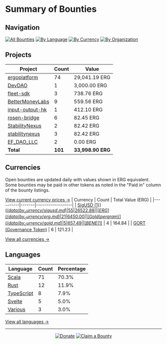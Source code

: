 <!-- GENERATED FILE - DO NOT EDIT DIRECTLY -->
<!-- Generated on: 2025-07-23 02:05:11 -->

# Summary of Bounties

## Navigation

[![All Bounties](https://img.shields.io/badge/All%20Bounties-101-blue)](/data/all.md) [![By Language](https://img.shields.io/badge/By%20Language-7-green)](/data/summary.md#languages) [![By Currency](https://img.shields.io/badge/By%20Currency-7-yellow)](/data/summary.md#currencies) [![By Organization](https://img.shields.io/badge/By%20Organization-9-orange)](/data/summary.md#projects)

## Projects

| Project | Count | Value |
|----------|-------|-------|
| [ergoplatform](/data/by_org/ergoplatform.md) | 74 | 29,041.19 ERG |
| [DevDAO](/data/by_org/devdao.md) | 1 | 3,000.00 ERG |
| [fleet-sdk](/data/by_org/fleet-sdk.md) | 3 | 738.76 ERG |
| [BetterMoneyLabs](/data/by_org/bettermoneylabs.md) | 9 | 559.56 ERG |
| [input-output-hk](/data/by_org/input-output-hk.md) | 1 | 412.10 ERG |
| [rosen-bridge](/data/by_org/rosen-bridge.md) | 6 | 82.45 ERG |
| [StabilityNexus](/data/by_org/stabilitynexus.md) | 2 | 82.42 ERG |
| [stabilitynexus](/data/by_org/stabilitynexus.md) | 3 | 82.42 ERG |
| [EF_DAO_LLC](/data/by_org/ef_dao_llc.md) | 2 | 0.00 ERG |
| **Total** | **101** | **33,998.90 ERG** |

## Currencies

Open bounties are updated daily with values shown in ERG equivalent. Some bounties may be paid in other tokens as noted in the "Paid in" column of the bounty listings.

[View current currency prices →](/data/currency_prices.md)
| Currency | Count | Total Value (ERG) |
|----------|-------|------------------|
| [SigUSD ($1)](/data/by_currency/sigusd.md) | 55 | 26522.88 |
| [ERG](/data/by_currency/erg.md) | 21 | 6450.00 |
| [Gold (per gram)](/data/by_currency/gold.md) | 5 | 657.49 |
| [BENE ($1)](/data/by_currency/bene.md) | 4 | 164.84 |
| [GORT (Governance Token)](/data/by_currency/gort.md) | 6 | 121.23 |

[View all currencies →](/data/by_currency/)

## Languages

| Language | Count | Percentage |
|----------|-------|------------|
| [Scala](/data/by_language/scala.md) | 71 | 70.3% |
| [Rust](/data/by_language/rust.md) | 12 | 11.9% |
| [TypeScript](/data/by_language/typescript.md) | 8 | 7.9% |
| [Svelte](/data/by_language/svelte.md) | 5 | 5.0% |
| [Various](/data/by_language/various.md) | 3 | 3.0% |

[View all languages →](/data/by_language/)



---

<div align="center">
  <p>
    <a href="../docs/donate.md"><img src="https://img.shields.io/badge/❤️%20Donate-F44336" alt="Donate"></a>
    <a href="../docs/bounty-submission-guide.md#reserving-a-bounty"><img src="https://img.shields.io/badge/🔒%20How%20To%20Claim-4CAF50" alt="Claim a Bounty"></a>
  </p>
</div>


<!-- END OF GENERATED CONTENT -->
